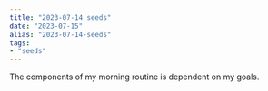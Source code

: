 ```yaml
---
title: "2023-07-14 seeds"
date: "2023-07-15"
alias: "2023-07-14-seeds"
tags:
- "seeds"
---
```


The components of my morning routine is dependent on my goals.